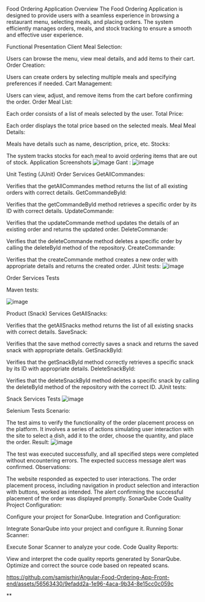 Food Ordering Application Overview
The Food Ordering Application is designed to provide users with a seamless experience in browsing a restaurant menu, selecting meals, and placing orders. The system efficiently manages orders, meals, and stock tracking to ensure a smooth and effective user experience.

Functional Presentation
Client
Meal Selection:

Users can browse the menu, view meal details, and add items to their cart.
Order Creation:

Users can create orders by selecting multiple meals and specifying preferences if needed.
Cart Management:

Users can view, adjust, and remove items from the cart before confirming the order.
Order
Meal List:

Each order consists of a list of meals selected by the user.
Total Price:

Each order displays the total price based on the selected meals.
Meal
Meal Details:

Meals have details such as name, description, price, etc.
Stocks:

The system tracks stocks for each meal to avoid ordering items that are out of stock.
Application Screenshots
![image](https://github.com/samisrhir/Angular-Food-Ordering-App-Front-end/assets/56563430/4eb94cdc-d062-420e-9a03-a66a97fd3c2f)
Gant : 
![image](https://github.com/samisrhir/Angular-Food-Ordering-App-Front-end/assets/56563430/d27fcaf2-247b-4310-b0c5-42c288994673)

Unit Testing (JUnit)
Order Services
GetAllCommandes:

Verifies that the getAllCommandes method returns the list of all existing orders with correct details.
GetCommandeById:

Verifies that the getCommandeById method retrieves a specific order by its ID with correct details.
UpdateCommande:

Verifies that the updateCommande method updates the details of an existing order and returns the updated order.
DeleteCommande:

Verifies that the deleteCommande method deletes a specific order by calling the deleteById method of the repository.
CreateCommande:

Verifies that the createCommande method creates a new order with appropriate details and returns the created order.
JUnit tests:
![image](https://github.com/samisrhir/Angular-Food-Ordering-App-Front-end/assets/56563430/7d94f9b1-1056-4538-ac81-c9915665808d)

Order Services Tests

Maven tests:

![image](https://github.com/samisrhir/Angular-Food-Ordering-App-Front-end/assets/56563430/2432370c-244d-4147-97de-95a4abc6dbb6)


Product (Snack) Services
GetAllSnacks:

Verifies that the getAllSnacks method returns the list of all existing snacks with correct details.
SaveSnack:

Verifies that the save method correctly saves a snack and returns the saved snack with appropriate details.
GetSnackById:

Verifies that the getSnackById method correctly retrieves a specific snack by its ID with appropriate details.
DeleteSnackById:

Verifies that the deleteSnackById method deletes a specific snack by calling the deleteById method of the repository with the correct ID.
JUnit tests:

Snack Services Tests
![image](https://github.com/samisrhir/Angular-Food-Ordering-App-Front-end/assets/56563430/c060e0cd-1e3e-461f-93f1-62f98674e723)

Selenium Tests
Scenario:

The test aims to verify the functionality of the order placement process on the platform. It involves a series of actions simulating user interaction with the site to select a dish, add it to the order, choose the quantity, and place the order.
Result:
![image](https://github.com/samisrhir/Angular-Food-Ordering-App-Front-end/assets/56563430/9b7fcce1-0e07-4159-bebb-304e822e257c)

The test was executed successfully, and all specified steps were completed without encountering errors. The expected success message alert was confirmed.
Observations:

The website responded as expected to user interactions.
The order placement process, including navigation in product selection and interaction with buttons, worked as intended.
The alert confirming the successful placement of the order was displayed promptly.
SonarQube Code Quality
Project Configuration:

Configure your project for SonarQube.
Integration and Configuration:

Integrate SonarQube into your project and configure it.
Running Sonar Scanner:

Execute Sonar Scanner to analyze your code.
Code Quality Reports:

View and interpret the code quality reports generated by SonarQube.
Optimize and correct the source code based on repeated scans.


https://github.com/samisrhir/Angular-Food-Ordering-App-Front-end/assets/56563430/9efadd2a-1e96-4aca-9b34-8e15cc0c059c










**
